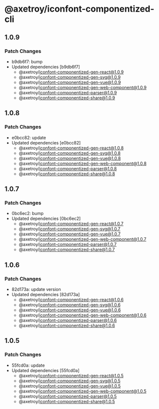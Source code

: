 # @axetroy/iconfont-componentized-cli

## 1.0.9

### Patch Changes

-   b9db6f7: bump
-   Updated dependencies [b9db6f7]
    -   @axetroy/iconfont-componentized-gen-react@1.0.9
    -   @axetroy/iconfont-componentized-gen-svg@1.0.9
    -   @axetroy/iconfont-componentized-gen-vue@1.0.9
    -   @axetroy/iconfont-componentized-gen-web-component@1.0.9
    -   @axetroy/iconfont-componentized-parser@1.0.9
    -   @axetroy/iconfont-componentized-share@1.0.9

## 1.0.8

### Patch Changes

-   e0bcc82: update
-   Updated dependencies [e0bcc82]
    -   @axetroy/iconfont-componentized-gen-react@1.0.8
    -   @axetroy/iconfont-componentized-gen-svg@1.0.8
    -   @axetroy/iconfont-componentized-gen-vue@1.0.8
    -   @axetroy/iconfont-componentized-gen-web-component@1.0.8
    -   @axetroy/iconfont-componentized-parser@1.0.8
    -   @axetroy/iconfont-componentized-share@1.0.8

## 1.0.7

### Patch Changes

-   0bc6ec2: bump
-   Updated dependencies [0bc6ec2]
    -   @axetroy/iconfont-componentized-gen-react@1.0.7
    -   @axetroy/iconfont-componentized-gen-svg@1.0.7
    -   @axetroy/iconfont-componentized-gen-vue@1.0.7
    -   @axetroy/iconfont-componentized-gen-web-component@1.0.7
    -   @axetroy/iconfont-componentized-parser@1.0.7
    -   @axetroy/iconfont-componentized-share@1.0.7

## 1.0.6

### Patch Changes

-   82d173a: update version
-   Updated dependencies [82d173a]
    -   @axetroy/iconfont-componentized-gen-react@1.0.6
    -   @axetroy/iconfont-componentized-gen-svg@1.0.6
    -   @axetroy/iconfont-componentized-gen-vue@1.0.6
    -   @axetroy/iconfont-componentized-gen-web-component@1.0.6
    -   @axetroy/iconfont-componentized-parser@1.0.6
    -   @axetroy/iconfont-componentized-share@1.0.6

## 1.0.5

### Patch Changes

-   55fcd0a: update
-   Updated dependencies [55fcd0a]
    -   @axetroy/iconfont-componentized-gen-react@1.0.5
    -   @axetroy/iconfont-componentized-gen-svg@1.0.5
    -   @axetroy/iconfont-componentized-gen-vue@1.0.5
    -   @axetroy/iconfont-componentized-gen-web-component@1.0.5
    -   @axetroy/iconfont-componentized-parser@1.0.5
    -   @axetroy/iconfont-componentized-share@1.0.5
